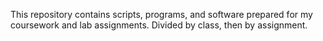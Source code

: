 This repository contains scripts, programs, and software prepared for my coursework and lab assignments. Divided by class, then by assignment.

